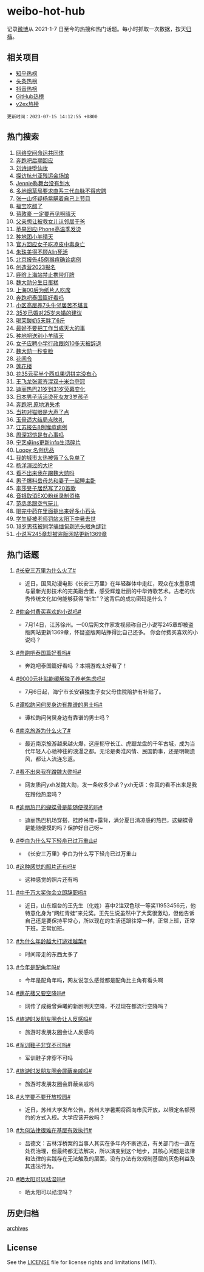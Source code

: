 # weibo-hot-hub

记录[微博](https://www.weibo.com)从 2021-1-7 日至今的热搜和热门话题。每小时抓取一次数据，按天[归档](archives)。

## 相关项目

- [知乎热榜](https://github.com/lonnyzhang423/zhihu-hot-hub)
- [头条热榜](https://github.com/lonnyzhang423/toutiao-hot-hub)
- [抖音热榜](https://github.com/lonnyzhang423/douyin-hot-hub)
- [GitHub热榜](https://github.com/lonnyzhang423/github-hot-hub)
- [v2ex热榜](https://github.com/lonnyzhang423/v2ex-hot-hub)


`更新时间：2023-07-15 14:12:55 +0800`

## 热门搜索

1. [网络空间命运共同体](https://m.weibo.cn/search?containerid=100103type%3D1%26t%3D10%26q%3D%23%E7%BD%91%E7%BB%9C%E7%A9%BA%E9%97%B4%E5%91%BD%E8%BF%90%E5%85%B1%E5%90%8C%E4%BD%93%23&stream_entry_id=51&isnewpage=1&extparam=seat%3D1%26filter_type%3Drealtimehot%26pos%3D0%26stream_entry_id%3D51%26c_type%3D51%26dgr%3D0%26cate%3D10103%26display_time%3D1689401573%26pre_seqid%3D1689401573900018431143&luicode=10000011&lfid=106003type%253D25%2526t%253D3%2526disable_hot%253D1%2526filter_type%253Drealtimehot)
1. [奔跑吧后期回应](https://m.weibo.cn/search?containerid=100103type%3D1%26t%3D10%26q%3D%23%E5%A5%94%E8%B7%91%E5%90%A7%E5%90%8E%E6%9C%9F%E5%9B%9E%E5%BA%94%23&stream_entry_id=31&isnewpage=1&extparam=seat%3D1%26cate%3D5001%26flag%3D1%26realpos%3D1%26stream_entry_id%3D31%26lcate%3D5001%26filter_type%3Drealtimehot%26pos%3D0%26q%3D%2523%25E5%25A5%2594%25E8%25B7%2591%25E5%2590%25A7%25E5%2590%258E%25E6%259C%259F%25E5%259B%259E%25E5%25BA%2594%2523%26dgr%3D0%26band_rank%3D1%26c_type%3D31%26display_time%3D1689401573%26pre_seqid%3D1689401573900018431143&luicode=10000011&lfid=106003type%253D25%2526t%253D3%2526disable_hot%253D1%2526filter_type%253Drealtimehot)
1. [刘诗诗堕仙妆](https://m.weibo.cn/search?containerid=100103type%3D1%26t%3D10%26q%3D%E5%88%98%E8%AF%97%E8%AF%97%E5%A0%95%E4%BB%99%E5%A6%86&stream_entry_id=31&isnewpage=1&extparam=seat%3D1%26cate%3D5001%26flag%3D1%26realpos%3D2%26stream_entry_id%3D31%26lcate%3D5001%26filter_type%3Drealtimehot%26pos%3D1%26q%3D%25E5%2588%2598%25E8%25AF%2597%25E8%25AF%2597%25E5%25A0%2595%25E4%25BB%2599%25E5%25A6%2586%26dgr%3D0%26band_rank%3D2%26c_type%3D31%26display_time%3D1689401573%26pre_seqid%3D1689401573900018431143&luicode=10000011&lfid=106003type%253D25%2526t%253D3%2526disable_hot%253D1%2526filter_type%253Drealtimehot)
1. [探访杭州亚残运会场馆](https://m.weibo.cn/search?containerid=100103type%3D1%26t%3D10%26q%3D%23%E6%8E%A2%E8%AE%BF%E6%9D%AD%E5%B7%9E%E4%BA%9A%E6%AE%8B%E8%BF%90%E4%BC%9A%E5%9C%BA%E9%A6%86%23&stream_entry_id=31&isnewpage=1&extparam=seat%3D1%26cate%3D5001%26flag%3D0%26realpos%3D3%26stream_entry_id%3D31%26lcate%3D5001%26filter_type%3Drealtimehot%26pos%3D2%26q%3D%2523%25E6%258E%25A2%25E8%25AE%25BF%25E6%259D%25AD%25E5%25B7%259E%25E4%25BA%259A%25E6%25AE%258B%25E8%25BF%2590%25E4%25BC%259A%25E5%259C%25BA%25E9%25A6%2586%2523%26dgr%3D0%26band_rank%3D3%26c_type%3D31%26display_time%3D1689401573%26pre_seqid%3D1689401573900018431143&luicode=10000011&lfid=106003type%253D25%2526t%253D3%2526disable_hot%253D1%2526filter_type%253Drealtimehot)
1. [Jennie称舞台没有划水](https://m.weibo.cn/search?containerid=100103type%3D1%26t%3D10%26q%3D%23Jennie%E7%A7%B0%E8%88%9E%E5%8F%B0%E6%B2%A1%E6%9C%89%E5%88%92%E6%B0%B4%23&stream_entry_id=31&isnewpage=1&extparam=seat%3D1%26cate%3D5001%26flag%3D1%26realpos%3D4%26stream_entry_id%3D31%26lcate%3D5001%26filter_type%3Drealtimehot%26pos%3D3%26q%3D%2523Jennie%25E7%25A7%25B0%25E8%2588%259E%25E5%258F%25B0%25E6%25B2%25A1%25E6%259C%2589%25E5%2588%2592%25E6%25B0%25B4%2523%26dgr%3D0%26band_rank%3D4%26c_type%3D31%26display_time%3D1689401573%26pre_seqid%3D1689401573900018431143&luicode=10000011&lfid=106003type%253D25%2526t%253D3%2526disable_hot%253D1%2526filter_type%253Drealtimehot)
1. [多地烟草局要求直系三代血脉不得应聘](https://m.weibo.cn/search?containerid=100103type%3D1%26t%3D10%26q%3D%23%E5%A4%9A%E5%9C%B0%E7%83%9F%E8%8D%89%E5%B1%80%E8%A6%81%E6%B1%82%E7%9B%B4%E7%B3%BB%E4%B8%89%E4%BB%A3%E8%A1%80%E8%84%89%E4%B8%8D%E5%BE%97%E5%BA%94%E8%81%98%23&stream_entry_id=31&isnewpage=1&extparam=seat%3D1%26cate%3D5001%26flag%3D2%26realpos%3D5%26stream_entry_id%3D31%26lcate%3D5001%26filter_type%3Drealtimehot%26pos%3D4%26q%3D%2523%25E5%25A4%259A%25E5%259C%25B0%25E7%2583%259F%25E8%258D%2589%25E5%25B1%2580%25E8%25A6%2581%25E6%25B1%2582%25E7%259B%25B4%25E7%25B3%25BB%25E4%25B8%2589%25E4%25BB%25A3%25E8%25A1%2580%25E8%2584%2589%25E4%25B8%258D%25E5%25BE%2597%25E5%25BA%2594%25E8%2581%2598%2523%26dgr%3D0%26band_rank%3D5%26c_type%3D31%26display_time%3D1689401573%26pre_seqid%3D1689401573900018431143&luicode=10000011&lfid=106003type%253D25%2526t%253D3%2526disable_hot%253D1%2526filter_type%253Drealtimehot)
1. [张一山怀疑杨紫瞒着自己上节目](https://m.weibo.cn/search?containerid=100103type%3D1%26t%3D10%26q%3D%23%E5%BC%A0%E4%B8%80%E5%B1%B1%E6%80%80%E7%96%91%E6%9D%A8%E7%B4%AB%E7%9E%92%E7%9D%80%E8%87%AA%E5%B7%B1%E4%B8%8A%E8%8A%82%E7%9B%AE%23&stream_entry_id=31&isnewpage=1&extparam=seat%3D1%26cate%3D5001%26flag%3D2%26realpos%3D6%26stream_entry_id%3D31%26lcate%3D5001%26filter_type%3Drealtimehot%26pos%3D5%26q%3D%2523%25E5%25BC%25A0%25E4%25B8%2580%25E5%25B1%25B1%25E6%2580%2580%25E7%2596%2591%25E6%259D%25A8%25E7%25B4%25AB%25E7%259E%2592%25E7%259D%2580%25E8%2587%25AA%25E5%25B7%25B1%25E4%25B8%258A%25E8%258A%2582%25E7%259B%25AE%2523%26dgr%3D0%26band_rank%3D6%26c_type%3D31%26display_time%3D1689401573%26pre_seqid%3D1689401573900018431143&luicode=10000011&lfid=106003type%253D25%2526t%253D3%2526disable_hot%253D1%2526filter_type%253Drealtimehot)
1. [福宝吃醋了](https://m.weibo.cn/search?containerid=100103type%3D1%26t%3D10%26q%3D%23%E7%A6%8F%E5%AE%9D%E5%90%83%E9%86%8B%E4%BA%86%23&stream_entry_id=31&isnewpage=1&extparam=seat%3D1%26cate%3D5001%26flag%3D32768%26realpos%3D7%26stream_entry_id%3D31%26lcate%3D5001%26filter_type%3Drealtimehot%26pos%3D6%26q%3D%2523%25E7%25A6%258F%25E5%25AE%259D%25E5%2590%2583%25E9%2586%258B%25E4%25BA%2586%2523%26dgr%3D0%26band_rank%3D7%26c_type%3D31%26display_time%3D1689401573%26pre_seqid%3D1689401573900018431143&luicode=10000011&lfid=106003type%253D25%2526t%253D3%2526disable_hot%253D1%2526filter_type%253Drealtimehot)
1. [蒋敦豪 一定要再见啊晴天](https://m.weibo.cn/search?containerid=100103type%3D1%26t%3D10%26q%3D%E8%92%8B%E6%95%A6%E8%B1%AA+%E4%B8%80%E5%AE%9A%E8%A6%81%E5%86%8D%E8%A7%81%E5%95%8A%E6%99%B4%E5%A4%A9&stream_entry_id=31&isnewpage=1&extparam=seat%3D1%26cate%3D5001%26flag%3D1%26realpos%3D8%26stream_entry_id%3D31%26lcate%3D5001%26filter_type%3Drealtimehot%26pos%3D7%26q%3D%25E8%2592%258B%25E6%2595%25A6%25E8%25B1%25AA%2520%25E4%25B8%2580%25E5%25AE%259A%25E8%25A6%2581%25E5%2586%258D%25E8%25A7%2581%25E5%2595%258A%25E6%2599%25B4%25E5%25A4%25A9%26dgr%3D0%26band_rank%3D8%26c_type%3D31%26display_time%3D1689401573%26pre_seqid%3D1689401573900018431143&luicode=10000011&lfid=106003type%253D25%2526t%253D3%2526disable_hot%253D1%2526filter_type%253Drealtimehot)
1. [父亲想让被救女儿认邻居干爸](https://m.weibo.cn/search?containerid=100103type%3D1%26t%3D10%26q%3D%23%E7%88%B6%E4%BA%B2%E6%83%B3%E8%AE%A9%E8%A2%AB%E6%95%91%E5%A5%B3%E5%84%BF%E8%AE%A4%E9%82%BB%E5%B1%85%E5%B9%B2%E7%88%B8%23&stream_entry_id=31&isnewpage=1&extparam=seat%3D1%26cate%3D5001%26flag%3D32768%26realpos%3D9%26stream_entry_id%3D31%26lcate%3D5001%26filter_type%3Drealtimehot%26pos%3D8%26q%3D%2523%25E7%2588%25B6%25E4%25BA%25B2%25E6%2583%25B3%25E8%25AE%25A9%25E8%25A2%25AB%25E6%2595%2591%25E5%25A5%25B3%25E5%2584%25BF%25E8%25AE%25A4%25E9%2582%25BB%25E5%25B1%2585%25E5%25B9%25B2%25E7%2588%25B8%2523%26dgr%3D0%26band_rank%3D9%26c_type%3D31%26display_time%3D1689401573%26pre_seqid%3D1689401573900018431143&luicode=10000011&lfid=106003type%253D25%2526t%253D3%2526disable_hot%253D1%2526filter_type%253Drealtimehot)
1. [苹果回应iPhone高温季发烫](https://m.weibo.cn/search?containerid=100103type%3D1%26t%3D10%26q%3D%23%E8%8B%B9%E6%9E%9C%E5%9B%9E%E5%BA%94iPhone%E9%AB%98%E6%B8%A9%E5%AD%A3%E5%8F%91%E7%83%AB%23&stream_entry_id=31&isnewpage=1&extparam=seat%3D1%26cate%3D5001%26flag%3D0%26realpos%3D10%26stream_entry_id%3D31%26lcate%3D5001%26filter_type%3Drealtimehot%26pos%3D9%26q%3D%2523%25E8%258B%25B9%25E6%259E%259C%25E5%259B%259E%25E5%25BA%2594iPhone%25E9%25AB%2598%25E6%25B8%25A9%25E5%25AD%25A3%25E5%258F%2591%25E7%2583%25AB%2523%26dgr%3D0%26band_rank%3D10%26c_type%3D31%26display_time%3D1689401573%26pre_seqid%3D1689401573900018431143&luicode=10000011&lfid=106003type%253D25%2526t%253D3%2526disable_hot%253D1%2526filter_type%253Drealtimehot)
1. [种地团小羊晴天](https://m.weibo.cn/search?containerid=100103type%3D1%26t%3D10%26q%3D%E7%A7%8D%E5%9C%B0%E5%9B%A2%E5%B0%8F%E7%BE%8A%E6%99%B4%E5%A4%A9&stream_entry_id=31&isnewpage=1&extparam=seat%3D1%26cate%3D5001%26flag%3D0%26realpos%3D11%26stream_entry_id%3D31%26lcate%3D5001%26filter_type%3Drealtimehot%26pos%3D10%26q%3D%25E7%25A7%258D%25E5%259C%25B0%25E5%259B%25A2%25E5%25B0%258F%25E7%25BE%258A%25E6%2599%25B4%25E5%25A4%25A9%26dgr%3D0%26band_rank%3D11%26c_type%3D31%26display_time%3D1689401573%26pre_seqid%3D1689401573900018431143&luicode=10000011&lfid=106003type%253D25%2526t%253D3%2526disable_hot%253D1%2526filter_type%253Drealtimehot)
1. [官方回应女子吃凉皮中毒身亡](https://m.weibo.cn/search?containerid=100103type%3D1%26t%3D10%26q%3D%23%E5%AE%98%E6%96%B9%E5%9B%9E%E5%BA%94%E5%A5%B3%E5%AD%90%E5%90%83%E5%87%89%E7%9A%AE%E4%B8%AD%E6%AF%92%E8%BA%AB%E4%BA%A1%23&stream_entry_id=31&isnewpage=1&extparam=seat%3D1%26cate%3D5001%26flag%3D0%26realpos%3D12%26stream_entry_id%3D31%26lcate%3D5001%26filter_type%3Drealtimehot%26pos%3D11%26q%3D%2523%25E5%25AE%2598%25E6%2596%25B9%25E5%259B%259E%25E5%25BA%2594%25E5%25A5%25B3%25E5%25AD%2590%25E5%2590%2583%25E5%2587%2589%25E7%259A%25AE%25E4%25B8%25AD%25E6%25AF%2592%25E8%25BA%25AB%25E4%25BA%25A1%2523%26dgr%3D0%26band_rank%3D12%26c_type%3D31%26display_time%3D1689401573%26pre_seqid%3D1689401573900018431143&luicode=10000011&lfid=106003type%253D25%2526t%253D3%2526disable_hot%253D1%2526filter_type%253Drealtimehot)
1. [朱珠美得不顾Alin死活](https://m.weibo.cn/search?containerid=100103type%3D1%26t%3D10%26q%3D%23%E6%9C%B1%E7%8F%A0%E7%BE%8E%E5%BE%97%E4%B8%8D%E9%A1%BEAlin%E6%AD%BB%E6%B4%BB%23&stream_entry_id=31&isnewpage=1&extparam=seat%3D1%26cate%3D5001%26flag%3D2%26realpos%3D13%26stream_entry_id%3D31%26lcate%3D5001%26filter_type%3Drealtimehot%26pos%3D12%26q%3D%2523%25E6%259C%25B1%25E7%258F%25A0%25E7%25BE%258E%25E5%25BE%2597%25E4%25B8%258D%25E9%25A1%25BEAlin%25E6%25AD%25BB%25E6%25B4%25BB%2523%26dgr%3D0%26band_rank%3D13%26c_type%3D31%26display_time%3D1689401573%26pre_seqid%3D1689401573900018431143&luicode=10000011&lfid=106003type%253D25%2526t%253D3%2526disable_hot%253D1%2526filter_type%253Drealtimehot)
1. [北京报告45例猴痘确诊病例](https://m.weibo.cn/search?containerid=100103type%3D1%26t%3D10%26q%3D%23%E5%8C%97%E4%BA%AC%E6%8A%A5%E5%91%8A45%E4%BE%8B%E7%8C%B4%E7%97%98%E7%A1%AE%E8%AF%8A%E7%97%85%E4%BE%8B%23&stream_entry_id=31&isnewpage=1&extparam=seat%3D1%26cate%3D5001%26flag%3D0%26realpos%3D14%26stream_entry_id%3D31%26lcate%3D5001%26filter_type%3Drealtimehot%26pos%3D13%26q%3D%2523%25E5%258C%2597%25E4%25BA%25AC%25E6%258A%25A5%25E5%2591%258A45%25E4%25BE%258B%25E7%258C%25B4%25E7%2597%2598%25E7%25A1%25AE%25E8%25AF%258A%25E7%2597%2585%25E4%25BE%258B%2523%26dgr%3D0%26band_rank%3D14%26c_type%3D31%26display_time%3D1689401573%26pre_seqid%3D1689401573900018431143&luicode=10000011&lfid=106003type%253D25%2526t%253D3%2526disable_hot%253D1%2526filter_type%253Drealtimehot)
1. [创造营2023报名](https://m.weibo.cn/search?containerid=100103type%3D1%26t%3D10%26q%3D%23%E5%88%9B%E9%80%A0%E8%90%A52023%E6%8A%A5%E5%90%8D%23&stream_entry_id=31&isnewpage=1&extparam=seat%3D1%26cate%3D5001%26flag%3D1%26realpos%3D15%26stream_entry_id%3D31%26lcate%3D5001%26filter_type%3Drealtimehot%26pos%3D14%26q%3D%2523%25E5%2588%259B%25E9%2580%25A0%25E8%2590%25A52023%25E6%258A%25A5%25E5%2590%258D%2523%26dgr%3D0%26band_rank%3D15%26c_type%3D31%26display_time%3D1689401573%26pre_seqid%3D1689401573900018431143&luicode=10000011&lfid=106003type%253D25%2526t%253D3%2526disable_hot%253D1%2526filter_type%253Drealtimehot)
1. [鹿晗上海站禁止携带灯牌](https://m.weibo.cn/search?containerid=100103type%3D1%26t%3D10%26q%3D%23%E9%B9%BF%E6%99%97%E4%B8%8A%E6%B5%B7%E7%AB%99%E7%A6%81%E6%AD%A2%E6%90%BA%E5%B8%A6%E7%81%AF%E7%89%8C%23&stream_entry_id=31&isnewpage=1&extparam=seat%3D1%26cate%3D5001%26flag%3D2%26realpos%3D16%26stream_entry_id%3D31%26lcate%3D5001%26filter_type%3Drealtimehot%26pos%3D15%26q%3D%2523%25E9%25B9%25BF%25E6%2599%2597%25E4%25B8%258A%25E6%25B5%25B7%25E7%25AB%2599%25E7%25A6%2581%25E6%25AD%25A2%25E6%2590%25BA%25E5%25B8%25A6%25E7%2581%25AF%25E7%2589%258C%2523%26dgr%3D0%26band_rank%3D16%26c_type%3D31%26display_time%3D1689401573%26pre_seqid%3D1689401573900018431143&luicode=10000011&lfid=106003type%253D25%2526t%253D3%2526disable_hot%253D1%2526filter_type%253Drealtimehot)
1. [魏大勋分生日蛋糕](https://m.weibo.cn/search?containerid=100103type%3D1%26t%3D10%26q%3D%23%E9%AD%8F%E5%A4%A7%E5%8B%8B%E5%88%86%E7%94%9F%E6%97%A5%E8%9B%8B%E7%B3%95%23&stream_entry_id=31&isnewpage=1&extparam=seat%3D1%26cate%3D5001%26flag%3D0%26realpos%3D17%26stream_entry_id%3D31%26lcate%3D5001%26filter_type%3Drealtimehot%26pos%3D16%26q%3D%2523%25E9%25AD%258F%25E5%25A4%25A7%25E5%258B%258B%25E5%2588%2586%25E7%2594%259F%25E6%2597%25A5%25E8%259B%258B%25E7%25B3%2595%2523%26dgr%3D0%26band_rank%3D17%26c_type%3D31%26display_time%3D1689401573%26pre_seqid%3D1689401573900018431143&luicode=10000011&lfid=106003type%253D25%2526t%253D3%2526disable_hot%253D1%2526filter_type%253Drealtimehot)
1. [上海00后为纸片人吃席](https://m.weibo.cn/search?containerid=100103type%3D1%26t%3D10%26q%3D%23%E4%B8%8A%E6%B5%B700%E5%90%8E%E4%B8%BA%E7%BA%B8%E7%89%87%E4%BA%BA%E5%90%83%E5%B8%AD%23&stream_entry_id=31&isnewpage=1&extparam=seat%3D1%26cate%3D5001%26flag%3D2%26realpos%3D18%26stream_entry_id%3D31%26lcate%3D5001%26filter_type%3Drealtimehot%26pos%3D17%26q%3D%2523%25E4%25B8%258A%25E6%25B5%25B700%25E5%2590%258E%25E4%25B8%25BA%25E7%25BA%25B8%25E7%2589%2587%25E4%25BA%25BA%25E5%2590%2583%25E5%25B8%25AD%2523%26dgr%3D0%26band_rank%3D18%26c_type%3D31%26display_time%3D1689401573%26pre_seqid%3D1689401573900018431143&luicode=10000011&lfid=106003type%253D25%2526t%253D3%2526disable_hot%253D1%2526filter_type%253Drealtimehot)
1. [奔跑吧泰国篇好看吗](https://m.weibo.cn/search?containerid=100103type%3D1%26t%3D10%26q%3D%23%E5%A5%94%E8%B7%91%E5%90%A7%E6%B3%B0%E5%9B%BD%E7%AF%87%E5%A5%BD%E7%9C%8B%E5%90%97%23&stream_entry_id=31&isnewpage=1&extparam=seat%3D1%26cate%3D5001%26flag%3D1%26realpos%3D19%26stream_entry_id%3D31%26lcate%3D5001%26filter_type%3Drealtimehot%26pos%3D18%26q%3D%2523%25E5%25A5%2594%25E8%25B7%2591%25E5%2590%25A7%25E6%25B3%25B0%25E5%259B%25BD%25E7%25AF%2587%25E5%25A5%25BD%25E7%259C%258B%25E5%2590%2597%2523%26dgr%3D0%26band_rank%3D19%26c_type%3D31%26display_time%3D1689401573%26pre_seqid%3D1689401573900018431143&luicode=10000011&lfid=106003type%253D25%2526t%253D3%2526disable_hot%253D1%2526filter_type%253Drealtimehot)
1. [小区高层养7头牛邻居苦不堪言](https://m.weibo.cn/search?containerid=100103type%3D1%26t%3D10%26q%3D%23%E5%B0%8F%E5%8C%BA%E9%AB%98%E5%B1%82%E5%85%BB7%E5%A4%B4%E7%89%9B%E9%82%BB%E5%B1%85%E8%8B%A6%E4%B8%8D%E5%A0%AA%E8%A8%80%23&stream_entry_id=31&isnewpage=1&extparam=seat%3D1%26cate%3D5001%26flag%3D0%26realpos%3D20%26stream_entry_id%3D31%26lcate%3D5001%26filter_type%3Drealtimehot%26pos%3D19%26q%3D%2523%25E5%25B0%258F%25E5%258C%25BA%25E9%25AB%2598%25E5%25B1%2582%25E5%2585%25BB7%25E5%25A4%25B4%25E7%2589%259B%25E9%2582%25BB%25E5%25B1%2585%25E8%258B%25A6%25E4%25B8%258D%25E5%25A0%25AA%25E8%25A8%2580%2523%26dgr%3D0%26band_rank%3D20%26c_type%3D31%26display_time%3D1689401573%26pre_seqid%3D1689401573900018431143&luicode=10000011&lfid=106003type%253D25%2526t%253D3%2526disable_hot%253D1%2526filter_type%253Drealtimehot)
1. [35岁已婚对25岁未婚的建议](https://m.weibo.cn/search?containerid=100103type%3D1%26t%3D10%26q%3D%2335%E5%B2%81%E5%B7%B2%E5%A9%9A%E5%AF%B925%E5%B2%81%E6%9C%AA%E5%A9%9A%E7%9A%84%E5%BB%BA%E8%AE%AE%23&stream_entry_id=31&isnewpage=1&extparam=seat%3D1%26cate%3D5001%26flag%3D1%26realpos%3D21%26stream_entry_id%3D31%26lcate%3D5001%26filter_type%3Drealtimehot%26pos%3D20%26q%3D%252335%25E5%25B2%2581%25E5%25B7%25B2%25E5%25A9%259A%25E5%25AF%25B925%25E5%25B2%2581%25E6%259C%25AA%25E5%25A9%259A%25E7%259A%2584%25E5%25BB%25BA%25E8%25AE%25AE%2523%26dgr%3D0%26band_rank%3D21%26c_type%3D31%26display_time%3D1689401573%26pre_seqid%3D1689401573900018431143&luicode=10000011&lfid=106003type%253D25%2526t%253D3%2526disable_hot%253D1%2526filter_type%253Drealtimehot)
1. [喝茉酸奶5天胖了6斤](https://m.weibo.cn/search?containerid=100103type%3D1%26t%3D10%26q%3D%23%E5%96%9D%E8%8C%89%E9%85%B8%E5%A5%B65%E5%A4%A9%E8%83%96%E4%BA%866%E6%96%A4%23&stream_entry_id=31&isnewpage=1&extparam=seat%3D1%26cate%3D5001%26flag%3D1%26realpos%3D22%26stream_entry_id%3D31%26lcate%3D5001%26filter_type%3Drealtimehot%26pos%3D21%26q%3D%2523%25E5%2596%259D%25E8%258C%2589%25E9%2585%25B8%25E5%25A5%25B65%25E5%25A4%25A9%25E8%2583%2596%25E4%25BA%25866%25E6%2596%25A4%2523%26dgr%3D0%26band_rank%3D22%26c_type%3D31%26display_time%3D1689401573%26pre_seqid%3D1689401573900018431143&luicode=10000011&lfid=106003type%253D25%2526t%253D3%2526disable_hot%253D1%2526filter_type%253Drealtimehot)
1. [最好不要把工作当成天大的事](https://m.weibo.cn/search?containerid=100103type%3D1%26t%3D10%26q%3D%23%E6%9C%80%E5%A5%BD%E4%B8%8D%E8%A6%81%E6%8A%8A%E5%B7%A5%E4%BD%9C%E5%BD%93%E6%88%90%E5%A4%A9%E5%A4%A7%E7%9A%84%E4%BA%8B%23&stream_entry_id=31&isnewpage=1&extparam=seat%3D1%26cate%3D5001%26flag%3D1%26realpos%3D23%26stream_entry_id%3D31%26lcate%3D5001%26filter_type%3Drealtimehot%26pos%3D22%26q%3D%2523%25E6%259C%2580%25E5%25A5%25BD%25E4%25B8%258D%25E8%25A6%2581%25E6%258A%258A%25E5%25B7%25A5%25E4%25BD%259C%25E5%25BD%2593%25E6%2588%2590%25E5%25A4%25A9%25E5%25A4%25A7%25E7%259A%2584%25E4%25BA%258B%2523%26dgr%3D0%26band_rank%3D23%26c_type%3D31%26display_time%3D1689401573%26pre_seqid%3D1689401573900018431143&luicode=10000011&lfid=106003type%253D25%2526t%253D3%2526disable_hot%253D1%2526filter_type%253Drealtimehot)
1. [种地吧送别小羊晴天](https://m.weibo.cn/search?containerid=100103type%3D1%26t%3D10%26q%3D%23%E7%A7%8D%E5%9C%B0%E5%90%A7%E9%80%81%E5%88%AB%E5%B0%8F%E7%BE%8A%E6%99%B4%E5%A4%A9%23&stream_entry_id=31&isnewpage=1&extparam=seat%3D1%26cate%3D5001%26flag%3D1%26realpos%3D24%26stream_entry_id%3D31%26lcate%3D5001%26filter_type%3Drealtimehot%26pos%3D23%26q%3D%2523%25E7%25A7%258D%25E5%259C%25B0%25E5%2590%25A7%25E9%2580%2581%25E5%2588%25AB%25E5%25B0%258F%25E7%25BE%258A%25E6%2599%25B4%25E5%25A4%25A9%2523%26dgr%3D0%26band_rank%3D24%26c_type%3D31%26display_time%3D1689401573%26pre_seqid%3D1689401573900018431143&luicode=10000011&lfid=106003type%253D25%2526t%253D3%2526disable_hot%253D1%2526filter_type%253Drealtimehot)
1. [女子应聘小学行政跟岗10多天被辞退](https://m.weibo.cn/search?containerid=100103type%3D1%26t%3D10%26q%3D%23%E5%A5%B3%E5%AD%90%E5%BA%94%E8%81%98%E5%B0%8F%E5%AD%A6%E8%A1%8C%E6%94%BF%E8%B7%9F%E5%B2%9710%E5%A4%9A%E5%A4%A9%E8%A2%AB%E8%BE%9E%E9%80%80%23&stream_entry_id=31&isnewpage=1&extparam=seat%3D1%26cate%3D5001%26flag%3D0%26realpos%3D25%26stream_entry_id%3D31%26lcate%3D5001%26filter_type%3Drealtimehot%26pos%3D24%26q%3D%2523%25E5%25A5%25B3%25E5%25AD%2590%25E5%25BA%2594%25E8%2581%2598%25E5%25B0%258F%25E5%25AD%25A6%25E8%25A1%258C%25E6%2594%25BF%25E8%25B7%259F%25E5%25B2%259710%25E5%25A4%259A%25E5%25A4%25A9%25E8%25A2%25AB%25E8%25BE%259E%25E9%2580%2580%2523%26dgr%3D0%26band_rank%3D25%26c_type%3D31%26display_time%3D1689401573%26pre_seqid%3D1689401573900018431143&luicode=10000011&lfid=106003type%253D25%2526t%253D3%2526disable_hot%253D1%2526filter_type%253Drealtimehot)
1. [魏大勋一秒变脸](https://m.weibo.cn/search?containerid=100103type%3D1%26t%3D10%26q%3D%23%E9%AD%8F%E5%A4%A7%E5%8B%8B%E4%B8%80%E7%A7%92%E5%8F%98%E8%84%B8%23&stream_entry_id=31&isnewpage=1&extparam=seat%3D1%26cate%3D5001%26flag%3D0%26realpos%3D26%26stream_entry_id%3D31%26lcate%3D5001%26filter_type%3Drealtimehot%26pos%3D25%26q%3D%2523%25E9%25AD%258F%25E5%25A4%25A7%25E5%258B%258B%25E4%25B8%2580%25E7%25A7%2592%25E5%258F%2598%25E8%2584%25B8%2523%26dgr%3D0%26band_rank%3D26%26c_type%3D31%26display_time%3D1689401573%26pre_seqid%3D1689401573900018431143&luicode=10000011&lfid=106003type%253D25%2526t%253D3%2526disable_hot%253D1%2526filter_type%253Drealtimehot)
1. [花间令](https://m.weibo.cn/search?containerid=100103type%3D1%26t%3D10%26q%3D%E8%8A%B1%E9%97%B4%E4%BB%A4&stream_entry_id=31&isnewpage=1&extparam=seat%3D1%26cate%3D5001%26flag%3D1%26realpos%3D27%26stream_entry_id%3D31%26lcate%3D5001%26filter_type%3Drealtimehot%26pos%3D26%26q%3D%25E8%258A%25B1%25E9%2597%25B4%25E4%25BB%25A4%26dgr%3D0%26band_rank%3D27%26c_type%3D31%26display_time%3D1689401573%26pre_seqid%3D1689401573900018431143&luicode=10000011&lfid=106003type%253D25%2526t%253D3%2526disable_hot%253D1%2526filter_type%253Drealtimehot)
1. [莲花楼](https://m.weibo.cn/search?containerid=100103type%3D1%26t%3D10%26q%3D%E8%8E%B2%E8%8A%B1%E6%A5%BC&stream_entry_id=31&isnewpage=1&extparam=seat%3D1%26cate%3D5001%26flag%3D1%26realpos%3D28%26stream_entry_id%3D31%26lcate%3D5001%26filter_type%3Drealtimehot%26pos%3D27%26q%3D%25E8%258E%25B2%25E8%258A%25B1%25E6%25A5%25BC%26dgr%3D0%26band_rank%3D28%26c_type%3D31%26display_time%3D1689401573%26pre_seqid%3D1689401573900018431143&luicode=10000011&lfid=106003type%253D25%2526t%253D3%2526disable_hot%253D1%2526filter_type%253Drealtimehot)
1. [花35元买半个西瓜果切拼完没有心](https://m.weibo.cn/search?containerid=100103type%3D1%26t%3D10%26q%3D%23%E8%8A%B135%E5%85%83%E4%B9%B0%E5%8D%8A%E4%B8%AA%E8%A5%BF%E7%93%9C%E6%9E%9C%E5%88%87%E6%8B%BC%E5%AE%8C%E6%B2%A1%E6%9C%89%E5%BF%83%23&stream_entry_id=31&isnewpage=1&extparam=seat%3D1%26cate%3D5001%26flag%3D0%26realpos%3D29%26stream_entry_id%3D31%26lcate%3D5001%26filter_type%3Drealtimehot%26pos%3D28%26q%3D%2523%25E8%258A%25B135%25E5%2585%2583%25E4%25B9%25B0%25E5%258D%258A%25E4%25B8%25AA%25E8%25A5%25BF%25E7%2593%259C%25E6%259E%259C%25E5%2588%2587%25E6%258B%25BC%25E5%25AE%258C%25E6%25B2%25A1%25E6%259C%2589%25E5%25BF%2583%2523%26dgr%3D0%26band_rank%3D29%26c_type%3D31%26display_time%3D1689401573%26pre_seqid%3D1689401573900018431143&luicode=10000011&lfid=106003type%253D25%2526t%253D3%2526disable_hot%253D1%2526filter_type%253Drealtimehot)
1. [王飞龙张家齐混双十米台夺冠](https://m.weibo.cn/search?containerid=100103type%3D1%26t%3D10%26q%3D%23%E7%8E%8B%E9%A3%9E%E9%BE%99%E5%BC%A0%E5%AE%B6%E9%BD%90%E6%B7%B7%E5%8F%8C%E5%8D%81%E7%B1%B3%E5%8F%B0%E5%A4%BA%E5%86%A0%23&stream_entry_id=31&isnewpage=1&extparam=seat%3D1%26cate%3D5001%26flag%3D1%26realpos%3D30%26stream_entry_id%3D31%26lcate%3D5001%26filter_type%3Drealtimehot%26pos%3D29%26q%3D%2523%25E7%258E%258B%25E9%25A3%259E%25E9%25BE%2599%25E5%25BC%25A0%25E5%25AE%25B6%25E9%25BD%2590%25E6%25B7%25B7%25E5%258F%258C%25E5%258D%2581%25E7%25B1%25B3%25E5%258F%25B0%25E5%25A4%25BA%25E5%2586%25A0%2523%26dgr%3D0%26band_rank%3D30%26c_type%3D31%26display_time%3D1689401573%26pre_seqid%3D1689401573900018431143&luicode=10000011&lfid=106003type%253D25%2526t%253D3%2526disable_hot%253D1%2526filter_type%253Drealtimehot)
1. [迪丽热巴21岁到31岁荧幕变化](https://m.weibo.cn/search?containerid=100103type%3D1%26t%3D10%26q%3D%23%E8%BF%AA%E4%B8%BD%E7%83%AD%E5%B7%B421%E5%B2%81%E5%88%B031%E5%B2%81%E8%8D%A7%E5%B9%95%E5%8F%98%E5%8C%96%23&stream_entry_id=31&isnewpage=1&extparam=seat%3D1%26cate%3D5001%26flag%3D0%26realpos%3D31%26stream_entry_id%3D31%26lcate%3D5001%26filter_type%3Drealtimehot%26pos%3D30%26q%3D%2523%25E8%25BF%25AA%25E4%25B8%25BD%25E7%2583%25AD%25E5%25B7%25B421%25E5%25B2%2581%25E5%2588%25B031%25E5%25B2%2581%25E8%258D%25A7%25E5%25B9%2595%25E5%258F%2598%25E5%258C%2596%2523%26dgr%3D0%26band_rank%3D31%26c_type%3D31%26display_time%3D1689401573%26pre_seqid%3D1689401573900018431143&luicode=10000011&lfid=106003type%253D25%2526t%253D3%2526disable_hot%253D1%2526filter_type%253Drealtimehot)
1. [日本男子活活烫死女友3岁孩子](https://m.weibo.cn/search?containerid=100103type%3D1%26t%3D10%26q%3D%23%E6%97%A5%E6%9C%AC%E7%94%B7%E5%AD%90%E6%B4%BB%E6%B4%BB%E7%83%AB%E6%AD%BB%E5%A5%B3%E5%8F%8B3%E5%B2%81%E5%AD%A9%E5%AD%90%23&stream_entry_id=31&isnewpage=1&extparam=seat%3D1%26cate%3D5001%26flag%3D0%26realpos%3D32%26stream_entry_id%3D31%26lcate%3D5001%26filter_type%3Drealtimehot%26pos%3D31%26q%3D%2523%25E6%2597%25A5%25E6%259C%25AC%25E7%2594%25B7%25E5%25AD%2590%25E6%25B4%25BB%25E6%25B4%25BB%25E7%2583%25AB%25E6%25AD%25BB%25E5%25A5%25B3%25E5%258F%258B3%25E5%25B2%2581%25E5%25AD%25A9%25E5%25AD%2590%2523%26dgr%3D0%26band_rank%3D32%26c_type%3D31%26display_time%3D1689401573%26pre_seqid%3D1689401573900018431143&luicode=10000011&lfid=106003type%253D25%2526t%253D3%2526disable_hot%253D1%2526filter_type%253Drealtimehot)
1. [奔跑吧 原地消失术](https://m.weibo.cn/search?containerid=100103type%3D1%26t%3D10%26q%3D%E5%A5%94%E8%B7%91%E5%90%A7+%E5%8E%9F%E5%9C%B0%E6%B6%88%E5%A4%B1%E6%9C%AF&stream_entry_id=31&isnewpage=1&extparam=seat%3D1%26cate%3D5001%26flag%3D0%26realpos%3D33%26stream_entry_id%3D31%26lcate%3D5001%26filter_type%3Drealtimehot%26pos%3D32%26q%3D%25E5%25A5%2594%25E8%25B7%2591%25E5%2590%25A7%2520%25E5%258E%259F%25E5%259C%25B0%25E6%25B6%2588%25E5%25A4%25B1%25E6%259C%25AF%26dgr%3D0%26band_rank%3D33%26c_type%3D31%26display_time%3D1689401573%26pre_seqid%3D1689401573900018431143&luicode=10000011&lfid=106003type%253D25%2526t%253D3%2526disable_hot%253D1%2526filter_type%253Drealtimehot)
1. [当初对猫眼是大声了点](https://m.weibo.cn/search?containerid=100103type%3D1%26t%3D10%26q%3D%23%E5%BD%93%E5%88%9D%E5%AF%B9%E7%8C%AB%E7%9C%BC%E6%98%AF%E5%A4%A7%E5%A3%B0%E4%BA%86%E7%82%B9%23&stream_entry_id=31&isnewpage=1&extparam=seat%3D1%26cate%3D5001%26flag%3D1%26realpos%3D34%26stream_entry_id%3D31%26lcate%3D5001%26filter_type%3Drealtimehot%26pos%3D33%26q%3D%2523%25E5%25BD%2593%25E5%2588%259D%25E5%25AF%25B9%25E7%258C%25AB%25E7%259C%25BC%25E6%2598%25AF%25E5%25A4%25A7%25E5%25A3%25B0%25E4%25BA%2586%25E7%2582%25B9%2523%26dgr%3D0%26band_rank%3D34%26c_type%3D31%26display_time%3D1689401573%26pre_seqid%3D1689401573900018431143&luicode=10000011&lfid=106003type%253D25%2526t%253D3%2526disable_hot%253D1%2526filter_type%253Drealtimehot)
1. [玉骨遥大结局点映礼](https://m.weibo.cn/search?containerid=100103type%3D1%26t%3D10%26q%3D%23%E7%8E%89%E9%AA%A8%E9%81%A5%E5%A4%A7%E7%BB%93%E5%B1%80%E7%82%B9%E6%98%A0%E7%A4%BC%23&stream_entry_id=31&isnewpage=1&extparam=seat%3D1%26cate%3D5001%26flag%3D0%26realpos%3D35%26stream_entry_id%3D31%26lcate%3D5001%26filter_type%3Drealtimehot%26pos%3D34%26q%3D%2523%25E7%258E%2589%25E9%25AA%25A8%25E9%2581%25A5%25E5%25A4%25A7%25E7%25BB%2593%25E5%25B1%2580%25E7%2582%25B9%25E6%2598%25A0%25E7%25A4%25BC%2523%26dgr%3D0%26band_rank%3D35%26c_type%3D31%26display_time%3D1689401573%26pre_seqid%3D1689401573900018431143&luicode=10000011&lfid=106003type%253D25%2526t%253D3%2526disable_hot%253D1%2526filter_type%253Drealtimehot)
1. [江苏报告8例猴痘病例](https://m.weibo.cn/search?containerid=100103type%3D1%26t%3D10%26q%3D%23%E6%B1%9F%E8%8B%8F%E6%8A%A5%E5%91%8A8%E4%BE%8B%E7%8C%B4%E7%97%98%E7%97%85%E4%BE%8B%23&stream_entry_id=31&isnewpage=1&extparam=seat%3D1%26cate%3D5001%26flag%3D0%26realpos%3D36%26stream_entry_id%3D31%26lcate%3D5001%26filter_type%3Drealtimehot%26pos%3D35%26q%3D%2523%25E6%25B1%259F%25E8%258B%258F%25E6%258A%25A5%25E5%2591%258A8%25E4%25BE%258B%25E7%258C%25B4%25E7%2597%2598%25E7%2597%2585%25E4%25BE%258B%2523%26dgr%3D0%26band_rank%3D36%26c_type%3D31%26display_time%3D1689401573%26pre_seqid%3D1689401573900018431143&luicode=10000011&lfid=106003type%253D25%2526t%253D3%2526disable_hot%253D1%2526filter_type%253Drealtimehot)
1. [周深郑恺是有心事吗](https://m.weibo.cn/search?containerid=100103type%3D1%26t%3D10%26q%3D%23%E5%91%A8%E6%B7%B1%E9%83%91%E6%81%BA%E6%98%AF%E6%9C%89%E5%BF%83%E4%BA%8B%E5%90%97%23&stream_entry_id=31&isnewpage=1&extparam=seat%3D1%26cate%3D5001%26flag%3D1%26realpos%3D37%26stream_entry_id%3D31%26lcate%3D5001%26filter_type%3Drealtimehot%26pos%3D36%26q%3D%2523%25E5%2591%25A8%25E6%25B7%25B1%25E9%2583%2591%25E6%2581%25BA%25E6%2598%25AF%25E6%259C%2589%25E5%25BF%2583%25E4%25BA%258B%25E5%2590%2597%2523%26dgr%3D0%26band_rank%3D37%26c_type%3D31%26display_time%3D1689401573%26pre_seqid%3D1689401573900018431143&luicode=10000011&lfid=106003type%253D25%2526t%253D3%2526disable_hot%253D1%2526filter_type%253Drealtimehot)
1. [宁艺卓ins更新infp生活碎片](https://m.weibo.cn/search?containerid=100103type%3D1%26t%3D10%26q%3D%23%E5%AE%81%E8%89%BA%E5%8D%93ins%E6%9B%B4%E6%96%B0infp%E7%94%9F%E6%B4%BB%E7%A2%8E%E7%89%87%23&stream_entry_id=31&isnewpage=1&extparam=seat%3D1%26cate%3D5001%26flag%3D1%26realpos%3D38%26stream_entry_id%3D31%26lcate%3D5001%26filter_type%3Drealtimehot%26pos%3D37%26q%3D%2523%25E5%25AE%2581%25E8%2589%25BA%25E5%258D%2593ins%25E6%259B%25B4%25E6%2596%25B0infp%25E7%2594%259F%25E6%25B4%25BB%25E7%25A2%258E%25E7%2589%2587%2523%26dgr%3D0%26band_rank%3D38%26c_type%3D31%26display_time%3D1689401573%26pre_seqid%3D1689401573900018431143&luicode=10000011&lfid=106003type%253D25%2526t%253D3%2526disable_hot%253D1%2526filter_type%253Drealtimehot)
1. [Loopy 名创优品](https://m.weibo.cn/search?containerid=100103type%3D1%26t%3D10%26q%3DLoopy+%E5%90%8D%E5%88%9B%E4%BC%98%E5%93%81&stream_entry_id=31&isnewpage=1&extparam=seat%3D1%26cate%3D5001%26flag%3D0%26realpos%3D39%26stream_entry_id%3D31%26lcate%3D5001%26filter_type%3Drealtimehot%26pos%3D38%26q%3DLoopy%2520%25E5%2590%258D%25E5%2588%259B%25E4%25BC%2598%25E5%2593%2581%26dgr%3D0%26band_rank%3D39%26c_type%3D31%26display_time%3D1689401573%26pre_seqid%3D1689401573900018431143&luicode=10000011&lfid=106003type%253D25%2526t%253D3%2526disable_hot%253D1%2526filter_type%253Drealtimehot)
1. [我的城市太热被饿了么免单了](https://m.weibo.cn/search?containerid=100103type%3D1%26t%3D10%26q%3D%23%E6%88%91%E7%9A%84%E5%9F%8E%E5%B8%82%E5%A4%AA%E7%83%AD%E8%A2%AB%E9%A5%BF%E4%BA%86%E4%B9%88%E5%85%8D%E5%8D%95%E4%BA%86%23&stream_entry_id=31&isnewpage=1&extparam=seat%3D1%26cate%3D5001%26flag%3D0%26realpos%3D40%26stream_entry_id%3D31%26lcate%3D5001%26adid%3D196334%26q%3D%2523%25E6%2588%2591%25E7%259A%2584%25E5%259F%258E%25E5%25B8%2582%25E5%25A4%25AA%25E7%2583%25AD%25E8%25A2%25AB%25E9%25A5%25BF%25E4%25BA%2586%25E4%25B9%2588%25E5%2585%258D%25E5%258D%2595%25E4%25BA%2586%2523%26dgr%3D0%26band_rank%3D40%26c_type%3D31%26pos%3D39%26filter_type%3Drealtimehot%26display_time%3D1689401573%26pre_seqid%3D1689401573900018431143&luicode=10000011&lfid=106003type%253D25%2526t%253D3%2526disable_hot%253D1%2526filter_type%253Drealtimehot)
1. [杨洋演过的大IP](https://m.weibo.cn/search?containerid=100103type%3D1%26t%3D10%26q%3D%23%E6%9D%A8%E6%B4%8B%E6%BC%94%E8%BF%87%E7%9A%84%E5%A4%A7IP%23&stream_entry_id=31&isnewpage=1&extparam=seat%3D1%26cate%3D5001%26flag%3D0%26realpos%3D41%26stream_entry_id%3D31%26lcate%3D5001%26filter_type%3Drealtimehot%26pos%3D40%26q%3D%2523%25E6%259D%25A8%25E6%25B4%258B%25E6%25BC%2594%25E8%25BF%2587%25E7%259A%2584%25E5%25A4%25A7IP%2523%26dgr%3D0%26band_rank%3D41%26c_type%3D31%26display_time%3D1689401573%26pre_seqid%3D1689401573900018431143&luicode=10000011&lfid=106003type%253D25%2526t%253D3%2526disable_hot%253D1%2526filter_type%253Drealtimehot)
1. [看不出来我在蹭魏大勋吗](https://m.weibo.cn/search?containerid=100103type%3D1%26t%3D10%26q%3D%23%E7%9C%8B%E4%B8%8D%E5%87%BA%E6%9D%A5%E6%88%91%E5%9C%A8%E8%B9%AD%E9%AD%8F%E5%A4%A7%E5%8B%8B%E5%90%97%23&stream_entry_id=31&isnewpage=1&extparam=seat%3D1%26cate%3D5001%26flag%3D1%26realpos%3D42%26stream_entry_id%3D31%26lcate%3D5001%26filter_type%3Drealtimehot%26pos%3D41%26q%3D%2523%25E7%259C%258B%25E4%25B8%258D%25E5%2587%25BA%25E6%259D%25A5%25E6%2588%2591%25E5%259C%25A8%25E8%25B9%25AD%25E9%25AD%258F%25E5%25A4%25A7%25E5%258B%258B%25E5%2590%2597%2523%26dgr%3D0%26band_rank%3D42%26c_type%3D31%26display_time%3D1689401573%26pre_seqid%3D1689401573900018431143&luicode=10000011&lfid=106003type%253D25%2526t%253D3%2526disable_hot%253D1%2526filter_type%253Drealtimehot)
1. [男子爆料岳母总和妻子一起睡主卧](https://m.weibo.cn/search?containerid=100103type%3D1%26t%3D10%26q%3D%23%E7%94%B7%E5%AD%90%E7%88%86%E6%96%99%E5%B2%B3%E6%AF%8D%E6%80%BB%E5%92%8C%E5%A6%BB%E5%AD%90%E4%B8%80%E8%B5%B7%E7%9D%A1%E4%B8%BB%E5%8D%A7%23&stream_entry_id=31&isnewpage=1&extparam=seat%3D1%26cate%3D5001%26flag%3D0%26realpos%3D43%26stream_entry_id%3D31%26lcate%3D5001%26filter_type%3Drealtimehot%26pos%3D42%26q%3D%2523%25E7%2594%25B7%25E5%25AD%2590%25E7%2588%2586%25E6%2596%2599%25E5%25B2%25B3%25E6%25AF%258D%25E6%2580%25BB%25E5%2592%258C%25E5%25A6%25BB%25E5%25AD%2590%25E4%25B8%2580%25E8%25B5%25B7%25E7%259D%25A1%25E4%25B8%25BB%25E5%258D%25A7%2523%26dgr%3D0%26band_rank%3D43%26c_type%3D31%26display_time%3D1689401573%26pre_seqid%3D1689401573900018431143&luicode=10000011&lfid=106003type%253D25%2526t%253D3%2526disable_hot%253D1%2526filter_type%253Drealtimehot)
1. [李莎旻子居然写了20首歌](https://m.weibo.cn/search?containerid=100103type%3D1%26t%3D10%26q%3D%23%E6%9D%8E%E8%8E%8E%E6%97%BB%E5%AD%90%E5%B1%85%E7%84%B6%E5%86%99%E4%BA%8620%E9%A6%96%E6%AD%8C%23&stream_entry_id=31&isnewpage=1&extparam=seat%3D1%26cate%3D5001%26flag%3D0%26realpos%3D44%26stream_entry_id%3D31%26lcate%3D5001%26filter_type%3Drealtimehot%26pos%3D43%26q%3D%2523%25E6%259D%258E%25E8%258E%258E%25E6%2597%25BB%25E5%25AD%2590%25E5%25B1%2585%25E7%2584%25B6%25E5%2586%2599%25E4%25BA%258620%25E9%25A6%2596%25E6%25AD%258C%2523%26dgr%3D0%26band_rank%3D44%26c_type%3D31%26display_time%3D1689401573%26pre_seqid%3D1689401573900018431143&luicode=10000011&lfid=106003type%253D25%2526t%253D3%2526disable_hot%253D1%2526filter_type%253Drealtimehot)
1. [音银取消EXO粉丝录制资格](https://m.weibo.cn/search?containerid=100103type%3D1%26t%3D10%26q%3D%23%E9%9F%B3%E9%93%B6%E5%8F%96%E6%B6%88EXO%E7%B2%89%E4%B8%9D%E5%BD%95%E5%88%B6%E8%B5%84%E6%A0%BC%23&stream_entry_id=31&isnewpage=1&extparam=seat%3D1%26cate%3D5001%26flag%3D0%26realpos%3D45%26stream_entry_id%3D31%26lcate%3D5001%26filter_type%3Drealtimehot%26pos%3D44%26q%3D%2523%25E9%259F%25B3%25E9%2593%25B6%25E5%258F%2596%25E6%25B6%2588EXO%25E7%25B2%2589%25E4%25B8%259D%25E5%25BD%2595%25E5%2588%25B6%25E8%25B5%2584%25E6%25A0%25BC%2523%26dgr%3D0%26band_rank%3D45%26c_type%3D31%26display_time%3D1689401573%26pre_seqid%3D1689401573900018431143&luicode=10000011&lfid=106003type%253D25%2526t%253D3%2526disable_hot%253D1%2526filter_type%253Drealtimehot)
1. [范丞丞跟空气玩儿](https://m.weibo.cn/search?containerid=100103type%3D1%26t%3D10%26q%3D%23%E8%8C%83%E4%B8%9E%E4%B8%9E%E8%B7%9F%E7%A9%BA%E6%B0%94%E7%8E%A9%E5%84%BF%23&stream_entry_id=31&isnewpage=1&extparam=seat%3D1%26cate%3D5001%26flag%3D1%26realpos%3D46%26stream_entry_id%3D31%26lcate%3D5001%26filter_type%3Drealtimehot%26pos%3D45%26q%3D%2523%25E8%258C%2583%25E4%25B8%259E%25E4%25B8%259E%25E8%25B7%259F%25E7%25A9%25BA%25E6%25B0%2594%25E7%258E%25A9%25E5%2584%25BF%2523%26dgr%3D0%26band_rank%3D46%26c_type%3D31%26display_time%3D1689401573%26pre_seqid%3D1689401573900018431143&luicode=10000011&lfid=106003type%253D25%2526t%253D3%2526disable_hot%253D1%2526filter_type%253Drealtimehot)
1. [喝完中药在里面挑出来好多小石头](https://m.weibo.cn/search?containerid=100103type%3D1%26t%3D10%26q%3D%23%E5%96%9D%E5%AE%8C%E4%B8%AD%E8%8D%AF%E5%9C%A8%E9%87%8C%E9%9D%A2%E6%8C%91%E5%87%BA%E6%9D%A5%E5%A5%BD%E5%A4%9A%E5%B0%8F%E7%9F%B3%E5%A4%B4%23&stream_entry_id=31&isnewpage=1&extparam=seat%3D1%26cate%3D5001%26flag%3D1%26realpos%3D47%26stream_entry_id%3D31%26lcate%3D5001%26filter_type%3Drealtimehot%26pos%3D46%26q%3D%2523%25E5%2596%259D%25E5%25AE%258C%25E4%25B8%25AD%25E8%258D%25AF%25E5%259C%25A8%25E9%2587%258C%25E9%259D%25A2%25E6%258C%2591%25E5%2587%25BA%25E6%259D%25A5%25E5%25A5%25BD%25E5%25A4%259A%25E5%25B0%258F%25E7%259F%25B3%25E5%25A4%25B4%2523%26dgr%3D0%26band_rank%3D47%26c_type%3D31%26display_time%3D1689401573%26pre_seqid%3D1689401573900018431143&luicode=10000011&lfid=106003type%253D25%2526t%253D3%2526disable_hot%253D1%2526filter_type%253Drealtimehot)
1. [学生疑被老师罚站太阳下中暑去世](https://m.weibo.cn/search?containerid=100103type%3D1%26t%3D10%26q%3D%23%E5%AD%A6%E7%94%9F%E7%96%91%E8%A2%AB%E8%80%81%E5%B8%88%E7%BD%9A%E7%AB%99%E5%A4%AA%E9%98%B3%E4%B8%8B%E4%B8%AD%E6%9A%91%E5%8E%BB%E4%B8%96%23&stream_entry_id=31&isnewpage=1&extparam=seat%3D1%26cate%3D5001%26flag%3D0%26realpos%3D48%26stream_entry_id%3D31%26lcate%3D5001%26filter_type%3Drealtimehot%26pos%3D47%26q%3D%2523%25E5%25AD%25A6%25E7%2594%259F%25E7%2596%2591%25E8%25A2%25AB%25E8%2580%2581%25E5%25B8%2588%25E7%25BD%259A%25E7%25AB%2599%25E5%25A4%25AA%25E9%2598%25B3%25E4%25B8%258B%25E4%25B8%25AD%25E6%259A%2591%25E5%258E%25BB%25E4%25B8%2596%2523%26dgr%3D0%26band_rank%3D48%26c_type%3D31%26display_time%3D1689401573%26pre_seqid%3D1689401573900018431143&luicode=10000011&lfid=106003type%253D25%2526t%253D3%2526disable_hot%253D1%2526filter_type%253Drealtimehot)
1. [18岁男孩被同学骗缅甸剃光头眼角缝针](https://m.weibo.cn/search?containerid=100103type%3D1%26t%3D10%26q%3D%2318%E5%B2%81%E7%94%B7%E5%AD%A9%E8%A2%AB%E5%90%8C%E5%AD%A6%E9%AA%97%E7%BC%85%E7%94%B8%E5%89%83%E5%85%89%E5%A4%B4%E7%9C%BC%E8%A7%92%E7%BC%9D%E9%92%88%23&stream_entry_id=31&isnewpage=1&extparam=seat%3D1%26cate%3D5001%26flag%3D0%26realpos%3D49%26stream_entry_id%3D31%26lcate%3D5001%26filter_type%3Drealtimehot%26pos%3D48%26q%3D%252318%25E5%25B2%2581%25E7%2594%25B7%25E5%25AD%25A9%25E8%25A2%25AB%25E5%2590%258C%25E5%25AD%25A6%25E9%25AA%2597%25E7%25BC%2585%25E7%2594%25B8%25E5%2589%2583%25E5%2585%2589%25E5%25A4%25B4%25E7%259C%25BC%25E8%25A7%2592%25E7%25BC%259D%25E9%2592%2588%2523%26dgr%3D0%26band_rank%3D49%26c_type%3D31%26display_time%3D1689401573%26pre_seqid%3D1689401573900018431143&luicode=10000011&lfid=106003type%253D25%2526t%253D3%2526disable_hot%253D1%2526filter_type%253Drealtimehot)
1. [小说写245章却被盗版网站更新1369章](https://m.weibo.cn/search?containerid=100103type%3D1%26t%3D10%26q%3D%23%E5%B0%8F%E8%AF%B4%E5%86%99245%E7%AB%A0%E5%8D%B4%E8%A2%AB%E7%9B%97%E7%89%88%E7%BD%91%E7%AB%99%E6%9B%B4%E6%96%B01369%E7%AB%A0%23&stream_entry_id=31&isnewpage=1&extparam=seat%3D1%26cate%3D5001%26flag%3D0%26realpos%3D50%26stream_entry_id%3D31%26lcate%3D5001%26filter_type%3Drealtimehot%26pos%3D49%26q%3D%2523%25E5%25B0%258F%25E8%25AF%25B4%25E5%2586%2599245%25E7%25AB%25A0%25E5%258D%25B4%25E8%25A2%25AB%25E7%259B%2597%25E7%2589%2588%25E7%25BD%2591%25E7%25AB%2599%25E6%259B%25B4%25E6%2596%25B01369%25E7%25AB%25A0%2523%26dgr%3D0%26band_rank%3D50%26c_type%3D31%26display_time%3D1689401573%26pre_seqid%3D1689401573900018431143&luicode=10000011&lfid=106003type%253D25%2526t%253D3%2526disable_hot%253D1%2526filter_type%253Drealtimehot)

## 热门话题

1. [#长安三万里为什么火了#](https://m.weibo.cn/search?containerid=231522type%3D1%26t%3D10%26q%3D%23%E9%95%BF%E5%AE%89%E4%B8%89%E4%B8%87%E9%87%8C%E4%B8%BA%E4%BB%80%E4%B9%88%E7%81%AB%E4%BA%86%23&stream_entry_id=128&isnewpage=1&extparam=seat%3D1%26cate%3D5004%26pos%3D1-0-0%26dgr%3D0%26lcate%3D5004%26unitid%3D1689314342457%26c_type%3D128%26display_time%3D1689401575%26pre_seqid%3D1689401575173012111218&luicode=10000011&lfid=231648_-_4)
    - 近日，国风动漫电影《长安三万里》在年轻群体中走红，观众在水墨意境与最新光影技术的完美融合里，感受辉煌壮丽的中华诗歌艺术。古老的优秀传统文化如何能够获得“新生”？这背后的成功密码是什么？

1. [#你会付费买喜欢的小说吗#](https://m.weibo.cn/search?containerid=231522type%3D1%26t%3D10%26q%3D%23%E4%BD%A0%E4%BC%9A%E4%BB%98%E8%B4%B9%E4%B9%B0%E5%96%9C%E6%AC%A2%E7%9A%84%E5%B0%8F%E8%AF%B4%E5%90%97%23&stream_entry_id=128&isnewpage=1&extparam=seat%3D1%26cate%3D5004%26pos%3D1-0-1%26dgr%3D0%26lcate%3D5004%26unitid%3D1689384785782%26c_type%3D128%26display_time%3D1689401575%26pre_seqid%3D1689401575173012111218&luicode=10000011&lfid=231648_-_4)
    - 7月14日，江苏徐州。一00后网文作家发视频称自己小说写245章却被盗版网站更新1369章，怀疑盗版网站挣得比自己还多。 你会付费买喜欢的小说吗？ ​​​

1. [#奔跑吧泰国篇好看吗#](https://m.weibo.cn/search?containerid=231522type%3D1%26t%3D10%26q%3D%23%E5%A5%94%E8%B7%91%E5%90%A7%E6%B3%B0%E5%9B%BD%E7%AF%87%E5%A5%BD%E7%9C%8B%E5%90%97%23&stream_entry_id=128&isnewpage=1&extparam=seat%3D1%26cate%3D5004%26pos%3D1-0-2%26dgr%3D0%26lcate%3D5004%26unitid%3D1689378460000%26c_type%3D128%26display_time%3D1689401575%26pre_seqid%3D1689401575173012111218&luicode=10000011&lfid=231648_-_4)
    - 奔跑吧泰国篇好看吗 ​​？本期游戏太好看了！

1. [#9000元补贴能缓解独子养老焦虑吗#](https://m.weibo.cn/search?containerid=231522type%3D1%26t%3D10%26q%3D%239000%E5%85%83%E8%A1%A5%E8%B4%B4%E8%83%BD%E7%BC%93%E8%A7%A3%E7%8B%AC%E5%AD%90%E5%85%BB%E8%80%81%E7%84%A6%E8%99%91%E5%90%97%23&stream_entry_id=128&isnewpage=1&extparam=seat%3D1%26cate%3D5004%26pos%3D1-0-3%26dgr%3D0%26lcate%3D5004%26unitid%3D1689346173065%26c_type%3D128%26display_time%3D1689401575%26pre_seqid%3D1689401575173012111218&luicode=10000011&lfid=231648_-_4)
    - 7月6日起，海宁市长安镇独生子女父母住院陪护有补贴了。

1. [#谭松韵问何炅身边有靠谱的男士吗#](https://m.weibo.cn/search?containerid=231522type%3D1%26t%3D10%26q%3D%23%E8%B0%AD%E6%9D%BE%E9%9F%B5%E9%97%AE%E4%BD%95%E7%82%85%E8%BA%AB%E8%BE%B9%E6%9C%89%E9%9D%A0%E8%B0%B1%E7%9A%84%E7%94%B7%E5%A3%AB%E5%90%97%23&stream_entry_id=128&isnewpage=1&extparam=seat%3D1%26cate%3D5004%26pos%3D1-0-4%26dgr%3D0%26lcate%3D5004%26unitid%3D1689376663278%26c_type%3D128%26display_time%3D1689401575%26pre_seqid%3D1689401575173012111218&luicode=10000011&lfid=231648_-_4)
    - 谭松韵问何炅身边有靠谱的男士吗？

1. [#南京旅游为什么火了#](https://m.weibo.cn/search?containerid=231522type%3D1%26t%3D10%26q%3D%23%E5%8D%97%E4%BA%AC%E6%97%85%E6%B8%B8%E4%B8%BA%E4%BB%80%E4%B9%88%E7%81%AB%E4%BA%86%23&stream_entry_id=128&isnewpage=1&extparam=seat%3D1%26cate%3D5004%26pos%3D1-0-5%26dgr%3D0%26lcate%3D5004%26unitid%3D1689295409331%26c_type%3D128%26display_time%3D1689401575%26pre_seqid%3D1689401575173012111218&luicode=10000011&lfid=231648_-_4)
    - 最近南京旅游越来越火爆，这座扼守长江、虎踞龙盘的千年古城，成为当代年轻人心驰神往的浪漫之都。无论是秦淮风情、民国韵事，还是明朝遗风，都让人流连忘返。

1. [#看不出来我在蹭魏大勋吗#](https://m.weibo.cn/search?containerid=231522type%3D1%26t%3D10%26q%3D%23%E7%9C%8B%E4%B8%8D%E5%87%BA%E6%9D%A5%E6%88%91%E5%9C%A8%E8%B9%AD%E9%AD%8F%E5%A4%A7%E5%8B%8B%E5%90%97%23&stream_entry_id=128&isnewpage=1&extparam=seat%3D1%26cate%3D5004%26pos%3D1-0-6%26dgr%3D0%26lcate%3D5004%26unitid%3D1689393261396%26c_type%3D128%26display_time%3D1689401575%26pre_seqid%3D1689401575173012111218&luicode=10000011&lfid=231648_-_4)
    - 网友质问yxh发魏大勋，发一条收多少💰？yxh无语：你真的看不出来是我在蹭他热度吗？

1. [#迪丽热巴的蝴蝶骨是能随便摸的吗#](https://m.weibo.cn/search?containerid=231522type%3D1%26t%3D10%26q%3D%23%E8%BF%AA%E4%B8%BD%E7%83%AD%E5%B7%B4%E7%9A%84%E8%9D%B4%E8%9D%B6%E9%AA%A8%E6%98%AF%E8%83%BD%E9%9A%8F%E4%BE%BF%E6%91%B8%E7%9A%84%E5%90%97%23&stream_entry_id=128&isnewpage=1&extparam=seat%3D1%26cate%3D5004%26pos%3D1-0-7%26dgr%3D0%26lcate%3D5004%26unitid%3D1689389265333%26c_type%3D128%26display_time%3D1689401575%26pre_seqid%3D1689401575173012111218&luicode=10000011&lfid=231648_-_4)
    - 迪丽热巴机场穿搭，挂脖吊带+露背，满分夏日清凉感的热巴，这蝴蝶骨是能随便摸的吗？保护好自己呀~ ​​​

1. [#李白为什么写下轻舟已过万重山#](https://m.weibo.cn/search?containerid=231522type%3D1%26t%3D10%26q%3D%23%E6%9D%8E%E7%99%BD%E4%B8%BA%E4%BB%80%E4%B9%88%E5%86%99%E4%B8%8B%E8%BD%BB%E8%88%9F%E5%B7%B2%E8%BF%87%E4%B8%87%E9%87%8D%E5%B1%B1%23&stream_entry_id=128&isnewpage=1&extparam=seat%3D1%26cate%3D5004%26pos%3D1-0-8%26dgr%3D0%26lcate%3D5004%26unitid%3D1689297209106%26c_type%3D128%26display_time%3D1689401575%26pre_seqid%3D1689401575173012111218&luicode=10000011&lfid=231648_-_4)
    - 《长安三万里》李白为什么写下轻舟已过万重山

1. [#这种感觉的照片还有吗#](https://m.weibo.cn/search?containerid=231522type%3D1%26t%3D10%26q%3D%23%E8%BF%99%E7%A7%8D%E6%84%9F%E8%A7%89%E7%9A%84%E7%85%A7%E7%89%87%E8%BF%98%E6%9C%89%E5%90%97%23&stream_entry_id=128&isnewpage=1&extparam=seat%3D1%26cate%3D5004%26pos%3D1-0-9%26dgr%3D0%26lcate%3D5004%26unitid%3D1689383291769%26c_type%3D128%26display_time%3D1689401575%26pre_seqid%3D1689401575173012111218&luicode=10000011&lfid=231648_-_4)
    - 这种感觉的照片还有吗

1. [#中千万大奖你会立即辞职吗#](https://m.weibo.cn/search?containerid=231522type%3D1%26t%3D10%26q%3D%23%E4%B8%AD%E5%8D%83%E4%B8%87%E5%A4%A7%E5%A5%96%E4%BD%A0%E4%BC%9A%E7%AB%8B%E5%8D%B3%E8%BE%9E%E8%81%8C%E5%90%97%23&stream_entry_id=128&isnewpage=1&extparam=seat%3D1%26cate%3D5004%26pos%3D1-0-10%26dgr%3D0%26lcate%3D5004%26unitid%3D1689388394561%26c_type%3D128%26display_time%3D1689401575%26pre_seqid%3D1689401575173012111218&luicode=10000011&lfid=231648_-_4)
    - 近日，山东烟台的王先生（化姓）喜中2注双色球一等奖11953456元，他特意化身为“网红青蛙”来兑奖。王先生说虽然中了大奖很激动，但他告诉自己还是要保持平常心，所以现在的生活还跟往常一样，正常上班，正常下班，正常加班。

1. [#为什么年龄越大打游戏越菜#](https://m.weibo.cn/search?containerid=231522type%3D1%26t%3D10%26q%3D%23%E4%B8%BA%E4%BB%80%E4%B9%88%E5%B9%B4%E9%BE%84%E8%B6%8A%E5%A4%A7%E6%89%93%E6%B8%B8%E6%88%8F%E8%B6%8A%E8%8F%9C%23&stream_entry_id=128&isnewpage=1&extparam=seat%3D1%26cate%3D5004%26pos%3D1-0-11%26dgr%3D0%26lcate%3D5004%26unitid%3D1689400096100%26c_type%3D128%26display_time%3D1689401575%26pre_seqid%3D1689401575173012111218&luicode=10000011&lfid=231648_-_4)
    - 时间带走的东西太多了

1. [#今年是配角年吗#](https://m.weibo.cn/search?containerid=231522type%3D1%26t%3D10%26q%3D%23%E4%BB%8A%E5%B9%B4%E6%98%AF%E9%85%8D%E8%A7%92%E5%B9%B4%E5%90%97%23&stream_entry_id=128&isnewpage=1&extparam=seat%3D1%26cate%3D5004%26pos%3D1-0-12%26dgr%3D0%26lcate%3D5004%26unitid%3D1689393844284%26c_type%3D128%26display_time%3D1689401575%26pre_seqid%3D1689401575173012111218&luicode=10000011&lfid=231648_-_4)
    - 今年是配角年吗，网友说怎么感觉都是配角比主角有看头啊 ​

1. [#莲花楼又要空降吗#](https://m.weibo.cn/search?containerid=231522type%3D1%26t%3D10%26q%3D%23%E8%8E%B2%E8%8A%B1%E6%A5%BC%E5%8F%88%E8%A6%81%E7%A9%BA%E9%99%8D%E5%90%97%23&stream_entry_id=128&isnewpage=1&extparam=seat%3D1%26cate%3D5004%26pos%3D1-0-13%26dgr%3D0%26lcate%3D5004%26unitid%3D1689321574050%26c_type%3D128%26display_time%3D1689401575%26pre_seqid%3D1689401575173012111218&luicode=10000011&lfid=231648_-_4)
    - 网传了成毅曾舜曦的新剧明天空降，不过现在都流行空降吗？

1. [#旅游时发朋友圈会让人反感吗#](https://m.weibo.cn/search?containerid=231522type%3D1%26t%3D10%26q%3D%23%E6%97%85%E6%B8%B8%E6%97%B6%E5%8F%91%E6%9C%8B%E5%8F%8B%E5%9C%88%E4%BC%9A%E8%AE%A9%E4%BA%BA%E5%8F%8D%E6%84%9F%E5%90%97%23&stream_entry_id=128&isnewpage=1&extparam=seat%3D1%26cate%3D5004%26pos%3D1-0-14%26dgr%3D0%26lcate%3D5004%26unitid%3D1689247743372%26c_type%3D128%26display_time%3D1689401575%26pre_seqid%3D1689401575173012111218&luicode=10000011&lfid=231648_-_4)
    - 旅游时发朋友圈会让人反感吗

1. [#军训鞋子非穿不可吗#](https://m.weibo.cn/search?containerid=231522type%3D1%26t%3D10%26q%3D%23%E5%86%9B%E8%AE%AD%E9%9E%8B%E5%AD%90%E9%9D%9E%E7%A9%BF%E4%B8%8D%E5%8F%AF%E5%90%97%23&stream_entry_id=128&isnewpage=1&extparam=seat%3D1%26cate%3D5004%26pos%3D1-0-15%26dgr%3D0%26lcate%3D5004%26unitid%3D1689400101900%26c_type%3D128%26display_time%3D1689401575%26pre_seqid%3D1689401575173012111218&luicode=10000011&lfid=231648_-_4)
    - 军训鞋子非穿不可吗

1. [#旅游时发朋友圈会屏蔽亲戚吗#](https://m.weibo.cn/search?containerid=231522type%3D1%26t%3D10%26q%3D%23%E6%97%85%E6%B8%B8%E6%97%B6%E5%8F%91%E6%9C%8B%E5%8F%8B%E5%9C%88%E4%BC%9A%E5%B1%8F%E8%94%BD%E4%BA%B2%E6%88%9A%E5%90%97%23&stream_entry_id=128&isnewpage=1&extparam=seat%3D1%26cate%3D5004%26pos%3D1-0-16%26dgr%3D0%26lcate%3D5004%26unitid%3D1689307734114%26c_type%3D128%26display_time%3D1689401575%26pre_seqid%3D1689401575173012111218&luicode=10000011&lfid=231648_-_4)
    - 旅游时发朋友圈会屏蔽亲戚吗

1. [#大学要不要开放校园#](https://m.weibo.cn/search?containerid=231522type%3D1%26t%3D10%26q%3D%23%E5%A4%A7%E5%AD%A6%E8%A6%81%E4%B8%8D%E8%A6%81%E5%BC%80%E6%94%BE%E6%A0%A1%E5%9B%AD%23&stream_entry_id=128&isnewpage=1&extparam=seat%3D1%26cate%3D5004%26pos%3D1-0-17%26dgr%3D0%26lcate%3D5004%26unitid%3D1689237298887%26c_type%3D128%26display_time%3D1689401575%26pre_seqid%3D1689401575173012111218&luicode=10000011&lfid=231648_-_4)
    - 近日，苏州大学发布公告，苏州大学暑期将面向市民开放，以限定名额预约的方式入校。大学应该开放吗？

1. [#为何法律很难在基层有效执行#](https://m.weibo.cn/search?containerid=231522type%3D1%26t%3D10%26q%3D%23%E4%B8%BA%E4%BD%95%E6%B3%95%E5%BE%8B%E5%BE%88%E9%9A%BE%E5%9C%A8%E5%9F%BA%E5%B1%82%E6%9C%89%E6%95%88%E6%89%A7%E8%A1%8C%23&stream_entry_id=128&isnewpage=1&extparam=seat%3D1%26cate%3D5004%26pos%3D1-0-18%26dgr%3D0%26lcate%3D5004%26unitid%3D1689395640909%26c_type%3D128%26display_time%3D1689401575%26pre_seqid%3D1689401575173012111218&luicode=10000011&lfid=231648_-_4)
    - 吕德文：吉林浮桥案的当事人其实在多年内不断违法，有关部门也一直在处罚治理，但最终都无法解决，所以演变到这个地步，其核心问题是法律和法律的实践存在无法触及的层面，没有办法有效规制基层的灰色利益及其违法行为。 ​​​

1. [#晒太阳可以祛湿吗#](https://m.weibo.cn/search?containerid=231522type%3D1%26t%3D10%26q%3D%23%E6%99%92%E5%A4%AA%E9%98%B3%E5%8F%AF%E4%BB%A5%E7%A5%9B%E6%B9%BF%E5%90%97%23&stream_entry_id=128&isnewpage=1&extparam=seat%3D1%26cate%3D5004%26pos%3D1-0-19%26dgr%3D0%26lcate%3D5004%26unitid%3D1689303858743%26c_type%3D128%26display_time%3D1689401575%26pre_seqid%3D1689401575173012111218&luicode=10000011&lfid=231648_-_4)
    - 晒太阳可以祛湿吗？


## 历史归档

[archives](archives)

## License

See the [LICENSE](LICENSE) file for license rights and limitations (MIT).
